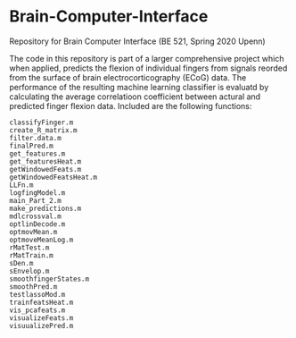 # Brain-Computer-Interface #
Repository for Brain Computer Interface (BE 521, Spring 2020 Upenn)


The code in this repository is part of a larger comprehensive project which when applied, predicts the flexion of individual fingers from signals reorded from the surface of brain electrocorticography (ECoG) data. The performance of the resulting machine learning classifier is  evaluatd by calculating the average correlatioon coefficient between actural and predicted finger flexion data. Included are the following functions:


```
classifyFinger.m
create_R_matrix.m
filter.data.m
finalPred.m
get_features.m
get_featuresHeat.m
getWindowedFeats.m
getWindowedFeatsHeat.m
LLFn.m
logfingModel.m
main_Part_2.m
make_predictions.m
mdlcrossval.m
optlinDecode.m
optmovMean.m
optmoveMeanLog.m
rMatTest.m
rMatTrain.m
sDen.m
sEnvelop.m
smoothfingerStates.m
smoothPred.m
testlassoMod.m
trainfeatsHeat.m
vis_pcafeats.m
visualizeFeats.m
visuualizePred.m
```
